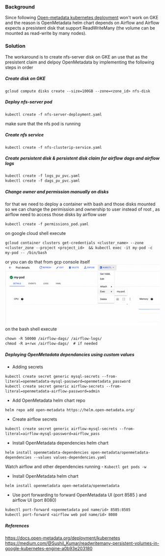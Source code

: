 ### Background

Since following [Open-metadata kubernetes deployment](https://docs.open-metadata.org/deployment/kubernetes) won't work on GKE and the reason is OpenMetadata helm chart depends on Airflow and Airflow expects a presistent disk that support ReadWriteMany (the volume can be mounted as read-write by many nodes).

### Solution

The workaround is to create nfs-server disk on GKE an use that as the presistent claim and delpoy OpenMetadata by implementing the following steps in order

##### Create disk on GKE

```
gcloud compute disks create --size=100GB --zone=<zone_id> nfs-disk
```

##### Deploy nfs-server pod

```
kubectl create -f nfs-server-deployment.yaml
```

make sure that the nfs pod is running

##### Create nfs service

```
kubectl create -f nfs-clusterip-service.yaml
```

##### Create persistent disk & persistent disk claim for airflow dags and airflow logs

```
kubectl create -f logs_pv_pvc.yaml
kubectl create -f dags_pv_pvc.yaml
```

##### Change owner and permission manually on disks

for that we need to deploy a container with bash and those disks mounted so we can change the perimission and ownership to user instead of root , as airflow need to access those disks by airflow user

```
kubectl create -f permissions_pod.yaml
```

on google cloud shell execute

```
gcloud container clusters get-credentials <cluster_name> --zone <cluster_zone --project <project_id>  && kubectl exec -it my-pod -c my-pod -- /bin/bash
```

or you can do that from gcp console itself
![alt text](images/gke_exec.png)
on the bash shell execute

```
chown -R 50000 /airflow-dags/ /airflow-logs/
chmod -R a+rwx /airflow-dags/  # if needed
```

##### Deploying OpenMetadata dependancies using custom values

- Adding secrets

```
kubectl create secret generic mysql-secrets --from-literal=openmetadata-mysql-password=openmetadata_password
kubectl create secret generic airflow-secrets --from-literal=openmetadata-airflow-password=admin

```

- Add OpenMetadata helm chart repo

```
helm repo add open-metadata https://helm.open-metadata.org/
```

- Create airflow secrets

```
kubectl create secret generic airflow-mysql-secrets --from-literal=airflow-mysql-password=airflow_pass
```

- Install OpenMetadata dependencies helm chart

```
helm install openmetadata-dependencies open-metadata/openmetadata-dependencies --values values-dependencies.yaml
```

Watch airflow and other dependencies running - ``Kubectl get pods -w``

- Install OpenMetadata helm chart

```
helm install openmetadata open-metadata/openmetadata
```

- Use port forwarding to forward OpenMetadata UI (port 8585 ) and airflow UI (port 8080)

```
kubectl port-forward <openmetadata pod name/id> 8585:8585
kubectl port-forward <airflow web pod name/id> 8080
```

##### References

https://docs.open-metadata.org/deployment/kubernetes
https://medium.com/@Sushil_Kumar/readwritemany-persistent-volumes-in-google-kubernetes-engine-a0b93e203180
